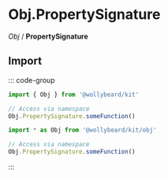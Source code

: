 # Obj.PropertySignature

_Obj_ / **PropertySignature**

## Import

::: code-group

```typescript [Namespace]
import { Obj } from '@wollybeard/kit'

// Access via namespace
Obj.PropertySignature.someFunction()
```

```typescript [Barrel]
import * as Obj from '@wollybeard/kit/obj'

// Access via namespace
Obj.PropertySignature.someFunction()
```

:::

